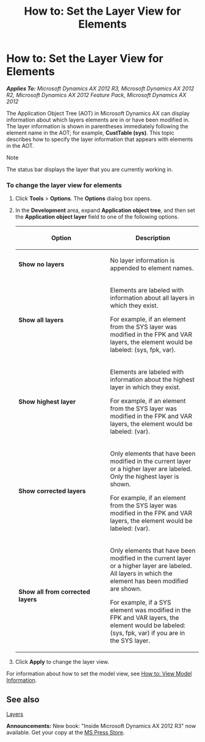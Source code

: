 ﻿---
title: 'How to: Set the Layer View for Elements'
TOCTitle: 'How to: Set the Layer View for Elements'
ms:assetid: 3582618d-caa8-469e-8907-f58127452345
ms:mtpsurl: https://msdn.microsoft.com/en-us/library/Aa635881(v=AX.60)
ms:contentKeyID: 35242011
ms.date: 05/18/2015
mtps_version: v=AX.60
---

# How to: Set the Layer View for Elements 


_**Applies To:** Microsoft Dynamics AX 2012 R3, Microsoft Dynamics AX 2012 R2, Microsoft Dynamics AX 2012 Feature Pack, Microsoft Dynamics AX 2012_

The Application Object Tree (AOT) in Microsoft Dynamics AX can display information about which layers elements are in or have been modified in. The layer information is shown in parentheses immediately following the element name in the AOT; for example, **CustTable (sys)**. This topic describes how to specify the layer information that appears with elements in the AOT.


> [!NOTE]
> <P>The status bar displays the layer that you are currently working in.</P>



### To change the layer view for elements

1.  Click **Tools** \> **Options**. The **Options** dialog box opens.

2.  In the **Development** area, expand **Application object tree**, and then set the **Application object layer** field to one of the following options.
    
    <table>
    <colgroup>
    <col style="width: 50%" />
    <col style="width: 50%" />
    </colgroup>
    <thead>
    <tr class="header">
    <th><p>Option</p></th>
    <th><p>Description</p></th>
    </tr>
    </thead>
    <tbody>
    <tr class="odd">
    <td><p><strong>Show no layers</strong></p></td>
    <td><p>No layer information is appended to element names.</p></td>
    </tr>
    <tr class="even">
    <td><p><strong>Show all layers</strong></p></td>
    <td><p>Elements are labeled with information about all layers in which they exist.</p>
    <p>For example, if an element from the SYS layer was modified in the FPK and VAR layers, the element would be labeled: (sys, fpk, var).</p></td>
    </tr>
    <tr class="odd">
    <td><p><strong>Show highest layer</strong></p></td>
    <td><p>Elements are labeled with information about the highest layer in which they exist.</p>
    <p>For example, if an element from the SYS layer was modified in the FPK and VAR layers, the element would be labeled: (var).</p></td>
    </tr>
    <tr class="even">
    <td><p><strong>Show corrected layers</strong></p></td>
    <td><p>Only elements that have been modified in the current layer or a higher layer are labeled. Only the highest layer is shown.</p>
    <p>For example, if an element from the SYS layer was modified in the FPK and VAR layers, the element would be labeled: (var).</p></td>
    </tr>
    <tr class="odd">
    <td><p><strong>Show all from corrected layers</strong></p></td>
    <td><p>Only elements that have been modified in the current layer or a higher layer are labeled. All layers in which the element has been modified are shown.</p>
    <p>For example, if a SYS element was modified in the FPK and VAR layers, the element would be labeled: (sys, fpk, var) if you are in the SYS layer.</p></td>
    </tr>
    </tbody>
    </table>


3.  Click **Apply** to change the layer view.

For information about how to set the model view, see [How to: View Model Information](how-to-view-model-information.md).

## See also

[Layers](layers.md)

  
**Announcements:** New book: "Inside Microsoft Dynamics AX 2012 R3" now available. Get your copy at the [MS Press Store](https://www.microsoftpressstore.com/store/inside-microsoft-dynamics-ax-2012-r3-9780735685109).

